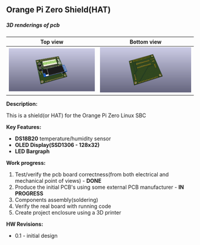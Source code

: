 ## Orange Pi Zero Shield(HAT)

##### 3D renderings of pcb

Top view | Bottom view
------------ | -------------
![Alt text](3d/renderings/orange_pi_zero_node_top.png?raw=true "top view") | ![Alt text](3d/renderings/orange_pi_zero_node_bottom.png?raw=true "bottom view")


**Description:**

This is a shield(or HAT) for the Orange Pi Zero Linux SBC

**Key Features:**

 - **DS18B20** temperature/humidity sensor
 - **OLED Display(SSD1306 - 128x32)**
 - **LED Bargraph**

**Work progress:**
 1. Test/verify the pcb board correctness(from both electrical and mechanical point of views) - **DONE**
 2. Produce the initial PCB's using some external PCB manufacturer - **IN PROGRESS**
 3. Components assembly(soldering)
 4. Verify the real board with running code
 5. Create project enclosure using a 3D printer

**HW Revisions:**
 - 0.1 - initial design

